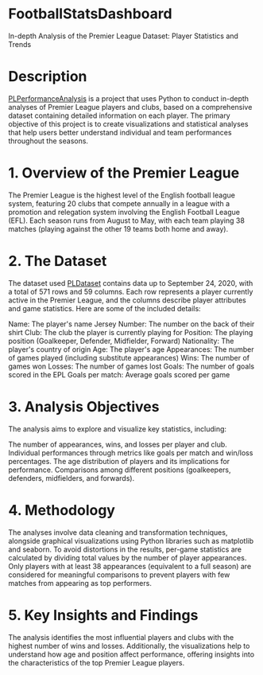 # FootballStatsDashboard
In-depth Analysis of the Premier League Dataset: Player Statistics and Trends


# Description
[PLPerformanceAnalysis](https://github.com/DavideVaracalli/FootballStatsDashboard) is a project that uses Python to conduct in-depth analyses of Premier League players and clubs, based on a comprehensive dataset containing detailed information on each player. The primary objective of this project is to create visualizations and statistical analyses that help users better understand individual and team performances throughout the seasons.

# 1. Overview of the Premier League
The Premier League is the highest level of the English football league system, featuring 20 clubs that compete annually in a league with a promotion and relegation system involving the English Football League (EFL). Each season runs from August to May, with each team playing 38 matches (playing against the other 19 teams both home and away).

# 2. The Dataset
The dataset used [PLDataset](https://github.com/DavideVaracalli/FootballStatsDashboard) contains data up to September 24, 2020, with a total of 571 rows and 59 columns. Each row represents a player currently active in the Premier League, and the columns describe player attributes and game statistics. Here are some of the included details:

Name: The player's name
Jersey Number: The number on the back of their shirt
Club: The club the player is currently playing for
Position: The playing position (Goalkeeper, Defender, Midfielder, Forward)
Nationality: The player's country of origin
Age: The player's age
Appearances: The number of games played (including substitute appearances)
Wins: The number of games won
Losses: The number of games lost
Goals: The number of goals scored in the EPL
Goals per match: Average goals scored per game

# 3. Analysis Objectives
The analysis aims to explore and visualize key statistics, including:

The number of appearances, wins, and losses per player and club.
Individual performances through metrics like goals per match and win/loss percentages.
The age distribution of players and its implications for performance.
Comparisons among different positions (goalkeepers, defenders, midfielders, and forwards).

# 4. Methodology
The analyses involve data cleaning and transformation techniques, alongside graphical visualizations using Python libraries such as matplotlib and seaborn. To avoid distortions in the results, per-game statistics are calculated by dividing total values by the number of player appearances. Only players with at least 38 appearances (equivalent to a full season) are considered for meaningful comparisons to prevent players with few matches from appearing as top performers.

# 5. Key Insights and Findings
The analysis identifies the most influential players and clubs with the highest number of wins and losses. Additionally, the visualizations help to understand how age and position affect performance, offering insights into the characteristics of the top Premier League players.
